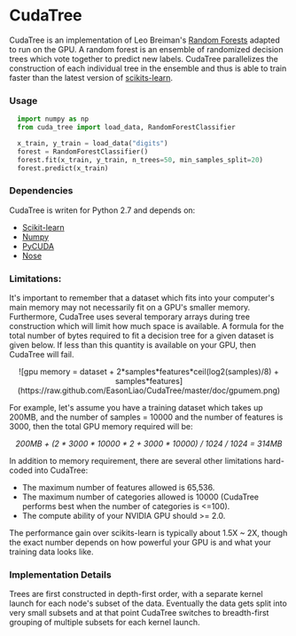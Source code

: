 CudaTree
==================

CudaTree is an implementation of Leo Breiman's [Random Forests](http://www.stat.berkeley.edu/~breiman/RandomForests/cc_home.htm)
adapted to run on the GPU. 
A random forest is an ensemble of randomized decision trees which  vote together to predict new labels.
CudaTree parallelizes the construction of each individual tree in the ensemble and thus is able to train faster than 
the latest version of [scikits-learn](http://scikit-learn.org/stable/modules/tree.html). 

### Usage


```python
  import numpy as np
  from cuda_tree import load_data, RandomForestClassifier

  x_train, y_train = load_data("digits")
  forest = RandomForestClassifier()
  forest.fit(x_train, y_train, n_trees=50, min_samples_split=20)
  forest.predict(x_train)
```

### Dependencies 

CudaTree is writen for Python 2.7 and depends on:

* [Scikit-learn](http://scikit-learn.org/stable/)
* [Numpy](http://www.scipy.org/install.html)
* [PyCUDA](http://documen.tician.de/pycuda/#)
* [Nose](https://nose.readthedocs.org/en/latest/)


### Limitations:

It's important to remember that a dataset which fits into your computer's main memory may not necessarily fit on a GPU's smaller memory. 
Furthermore, CudaTree uses several temporary arrays during tree construction which will limit how much space is available. 
A formula for the total number of bytes required to fit a decision tree for a given dataset is given below. If less than this quantity is available 
on your GPU, then CudaTree will fail. 




<!-- 
\mathrm{GPU}\;\mathrm{memory}\;\mathrm{in}\;\mathrm{bytes} = \mathit{DatasetSize} + 2\cdot \mathit{Samples} \cdot \mathit{Features} \cdot \left\lceil \frac{\log_2 \mathit{Samples}}{8} \right\rceil + \mathit{Features} \cdot \mathit{Samples}
-->
  <div align="center">
  ![gpu memory = dataset + 2*samples*features*ceil(log2(samples)/8) + samples*features](https://raw.github.com/EasonLiao/CudaTree/master/doc/gpumem.png) 
  </div>

<!--     
  <i>(n_bytes_per_idx is 1 when the number of samples <= 256
  <br />
  n_bytes_per_idx is 2 when the number of samples <= 65536
  <br />
  n_bytes_per_idx is 4 when the number of samples <= 4294967296 
  <br />
  n_bytes_per_idx is 8 when the number of samples > 4294967296)</i>
  <br/>
 --> 
 
  For example, let's assume you have a training dataset which takes up 200MB, and the number of samples = 10000 and 
  the number of features is 3000, then the total GPU memory required will be: <br>
  <div align="center" style="font-style:italic;">
  200MB + (2 * 3000 * 10000 * 2 + 3000 * 10000) / 1024 / 1024 = 314MB
  </div>

In addition to memory requirement, there are several other limitations hard-coded into CudaTree: 

* The maximum number of features allowed is 65,536.
* The maximum number of categories allowed is 10000 (CudaTree performs best when the number of categories is <=100).
* The compute ability of your NVIDIA GPU should >= 2.0.

The performance gain over scikits-learn is typically about 1.5X ~ 2X, though the exact number depends on how powerful your GPU is and what your training data looks like. 



### Implementation Details 

Trees are first constructed in depth-first order, with a separate kernel launch for each node's subset of the data. 
Eventually the data gets split into very small subsets and at that point CudaTree switches to breadth-first grouping
of multiple subsets for each kernel launch. 


